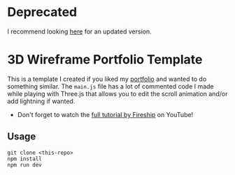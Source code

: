 # Deprecated

I recommend looking [here](https://github.com/maxfer03/threejs-vite-boilerplate) for an updated version.

# 3D Wireframe Portfolio Template

This is a template I created if you liked my  [portfolio](https://max-fernandez-portfolio.vercel.app/) and wanted to do something similar.
The ```main.js``` file has a lot of commented code I made while playing with Three.js that allows you to edit the scroll animation and/or add lightning if wanted.

- Don't forget to watch the [full tutorial by Fireship](https://youtu.be/Q7AOvWpIVHU) on YouTube!

## Usage

```
git clone <this-repo>
npm install
npm run dev
```
